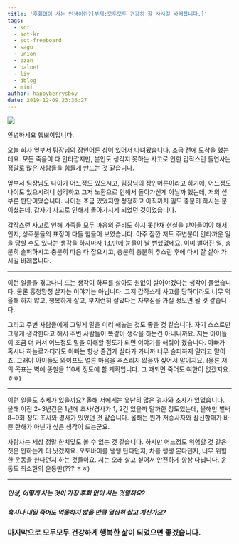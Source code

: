```yaml
---
title: '후회없이 사는 인생이란?[부제:모두모두 건강히 잘 사시길 바래봅니다.]'
tags:
  - sct
  - sct-kr
  - sct-freeboard
  - sago
  - union
  - zzan
  - palnet
  - liv
  - dblog
  - mini
author: happyberrysboy
date: 2019-12-09 23:36:27
---
```


![](https://steemitimages.com/0x0/https://cdn.steemitimages.com/DQmeVyCnkva2SjkjT5mk9XPo2BJzbK7szFE1pDqqAHrSBsC/WHALE_TITLE_COLORED_LOW.jpg)

안녕하세요 햅뽀이입니다.

오늘 회사 옆부서 팀장님의 장인어른 상이 있어서 다녀왔습니다. 조금 전에 도착을 했는데요. 모든 죽음이 다 안타깝지만, 본인도 생각지 못하는 사고로 인한 갑작스런 돌연사는 정말로 많은 사람들을 힘들게 만드는 것 같습니다. 

옆부서 팀장님도 나이가 어느정도 있으시고, 팀장님의 장인어른이라고 하기에, 어느정도 나이도 있으시려니 생각하고 그저 노환으로 인해서 돌아가신게 아닐까 했는데, 저의 섣부른 판단이었습니다. 나이는 조금 있었지만 정정하고 아직까지 일도 충분히 하시는 분이셨는데, 갑자기 사고로 인해서 돌아가시게 되었던 것이었습니다. 

갑작스런 사고로 인해 가족들 모두 마음의 준비도 하지 못한채 현실을 받아들여야 해서인지, 상주분들의 표정이 다들 힘들어 보였습니다. 아주 잠깐 저도 주변분이 안타까운 일을 당할 수도 있다는 생각을 하자마자 1초만에 눈물이 날 뻔했었네요. 이미 벌어진 일, 충분히 슬퍼하시고 충분히 마음 다 잡으시고, 충분히 충분히 추스린 후에 다시 잘 살아 가시길 바래봅니다.


___

이런 일들을 겪고나니 드는 생각이 하루를 살아도 원없이 살아야겠다는 생각이 들었습니다. 물론 흥청망청 살자는 이야기는 아닙니다. 그저 갑작스레 사고를 당하더라도 너무 억울해 하지 않고, 행복하게 살고, 부지런히 살았다는 자부심을 가질 정도면 될 것 같습니다. 

그리고 주변 사람들에게 그렇게 말을 미리 해놓는 것도 좋을 것 같습니다. 자기 스스로만 그렇게 생각한다고 해서 주변 사람들이 똑같이 생각을 하는건 아니니까요. 저는 아이들이 조금 더 커서 어느정도 말을 이해할 정도가 되면 이야기를 해줘야 겠습니다. 아빠가 혹시나 하늘로가더라도 아빠는 항상 즐겁게 살다가 가니까 너무 슬퍼하지 말라고 말이죠. 그래야 아이들도 와이프도 얼른 마음을 추스리지 않을까 싶어서 말이지요. (물론 저의 목표는 벽에  똥칠을 110세 정도에 할 계획입니다. 그 때되면 죽어도 여한이 없겠지요. ㅎㅎ)

___

이런 일들도 추세가 있을까요?  올해 저에게는 유난히 많은 경사와 조사가 있었습니다. 올해 이전 2~3년간은 1년에 조사/경사가 1, 2건 있을까 말까한 정도였는데, 올해만 벌써 8~9회 정도 조사와 경사가 있었던 것 같습니다. 올해는 뭔가 저승사자와 삼신할매가 바쁜 한해가 아닌가 싶은 생각이 드는군요.

사람사는 세상 정말 한치앞도 볼 수 없는 것 같습니다. 하지만 어느정도 위험할 것 같은 짓은 안하는게 더 낫겠지요. 오토바이를 쌩쌩 탄다던지, 차를 쌩쌩 몬다던지, 너무 위험한 운동을 한다던지 하는 것들이요. 저는 오래 살고 싶어서 안전하게 항상 다닙니다. 운동도 최소한의 운동만(??? ㅎㅎ)

___

##### **인생**, 어떻게 사는 것이 가장 후회 없이 사는 것일까요?
##### 혹시나 내일 죽어도 억울하지 않을 만큼 열심히 살고 계신가요?

### 마지막으로 모두모두 건강하게 행복한 삶이 되었으면 좋겠습니다.